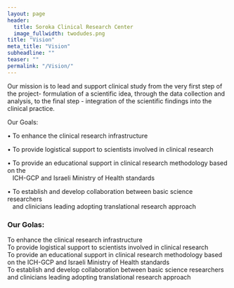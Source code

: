 ```yaml
---
layout: page
header:
  title: Soroka Clinical Research Center
  image_fullwidth: twodudes.png
title: "Vision"
meta_title: "Vision"
subheadline: ""
teaser: ""
permalink: "/Vision/"
---
```


Our mission is to lead and support clinical study from the very first step of the project- formulation of a scientific idea, through the data collection and analysis, to the final step - integration of the scientific findings into the clinical practice.

Our Goals:

• To enhance the clinical research infrastructure

• To provide logistical support to scientists involved in clinical research

• To provide an educational support in clinical research methodology based on the  
&nbsp;&nbsp;&nbsp;ICH-GCP and Israeli Ministry of Health standards

• To establish and develop collaboration between basic science researchers  
&nbsp;&nbsp;&nbsp;and clinicians leading adopting translational research approach

<div class="row" data-equalizer="foo">
    <div class="panel" data-equalizer-watch="foo">
    <h3>Our Golas:</h3>
    <div class="row" data-equalizer="bar">
    <div class="medium-3 columns">
      <div class="panel" data-equalizer-watch="bar">
        To enhance the clinical research infrastructure
      </div>
      </div>
    <div class="medium-3 columns">
      <div class="panel" data-equalizer-watch="bar">
        To provide logistical support to scientists involved in clinical research
      </div>
            </div>
    <div class="medium-3 columns">
      <div class="panel" data-equalizer-watch="bar">
        To provide an educational support in clinical research methodology based on the ICH-GCP and Israeli Ministry of Health standards
      </div>
            </div>
    <div class="medium-3 columns">
      <div class="panel" data-equalizer-watch="bar">
        To establish and develop collaboration between basic science researchers and clinicians leading adopting translational research approach
      </div>
            </div>
            </div>
    </div>
</div>
